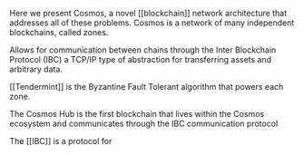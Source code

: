 Here we present Cosmos, a novel [[blockchain]] network architecture that addresses all of these problems. Cosmos is a network of many independent blockchains, called zones.

Allows for communication between chains through the Inter Blockchain Protocol (IBC) a TCP/IP type of abstraction for transferring assets and arbitrary data. 

[[Tendermint]] is the Byzantine Fault Tolerant algorithm that powers each zone. 

The Cosmos Hub is the first blockchain that lives within the Cosmos ecosystem and communicates through the IBC communication protocol

The [[IBC]] is a protocol for 